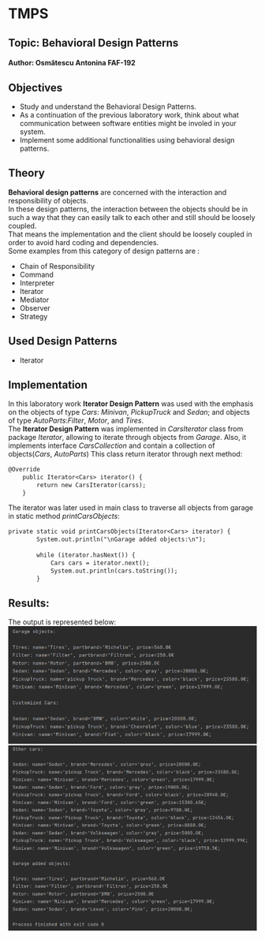 # TMPS
## Topic: Behavioral Design Patterns
#### Author: Osmătescu Antonina FAF-192
## Objectives
- Study and understand the Behavioral Design Patterns.
- As a continuation of the previous laboratory work, think about what communication between software entities might be involed in your system.
- Implement some additional functionalities using behavioral design patterns.
## Theory
**Behavioral design patterns** are concerned with the interaction and responsibility of objects.<br>
In these design patterns, the interaction between the objects should be in such a way that they can easily talk to each other and still should be loosely coupled.<br>
That means the implementation and the client should be loosely coupled in order to avoid hard coding and dependencies.<br>
Some examples from this category of design patterns are :
- Chain of Responsibility
- Command
- Interpreter
- Iterator
- Mediator
- Observer
- Strategy
## Used Design Patterns
- Iterator
## Implementation
In this laboratory work **Iterator Design Pattern** was 
used with the emphasis on the objects of type *Cars*:
*Minivan*, *PickupTruck* and *Sedan*; and objects of type
*AutoParts*:*Filter*, *Motor*, and *Tires*.
<br>The **Iterator Design Pattern** was implemented in 
*CarsIterator* class from package *Iterator*, 
allowing to iterate through objects from *Garage*.
Also, it implements interface *CarsCollection* and 
contain a collection of objects(*Cars*, *AutoParts*) 
This class return iterator through next method:
```
@Override
    public Iterator<Cars> iterator() {
        return new CarsIterator(carss);
    }
```
The iterator was later used in main class
to traverse all objects from garage in static method 
*printCarsObjects*:
```
private static void printCarsObjects(Iterator<Cars> iterator) {
        System.out.println("\nGarage added objects:\n");

        while (iterator.hasNext()) {
            Cars cars = iterator.next();
            System.out.println(cars.toString());
        }
```

## Results:
The output is represented below:
![](images/img1.PNG)
![](images/img2.PNG)

